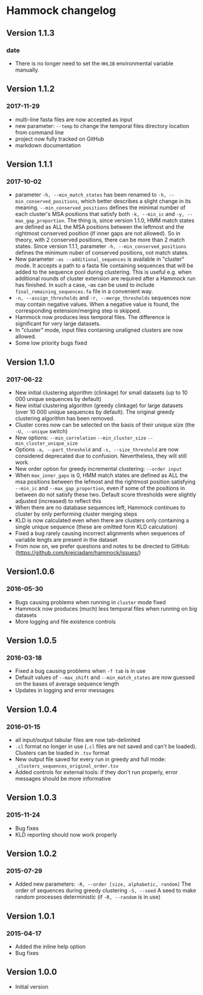 # Hammock changelog
## Version 1.1.3
### date
- There is no longer need to set the `HHLIB` environmental variable manually.

## Version 1.1.2
### 2017-11-29
- multi-line fasta files are now accepted as input
- new parameter: `--temp` to change the temporal files directory location from command line
- project now fully tracked on GitHub
- markdown documentation

## Version 1.1.1
### 2017-10-02
- parameter `-h, --min_match_states` has been renamed to `-h, --min_conserved_positions`, which better describes a slight change in its meaning. `--min_conserved_positions` defines the minimal number of each cluster's MSA positions that satisfy both `-k, --min_ic` and `-y, --max_gap_proportion`. The thing is, since version 1.1.0, HMM match states are defined as ALL the MSA positions between the leftmost and the rightmost conserved position (if inner gaps are not allowed). So in theory, with 2 conserved positions, there can be more than 2 match states. Since version 1.1.1, parameter `-h, --min_conserved_positions` defines the minimum nuber of conserved positions, not match states.
- New parameter `-as --additional_sequences` is available in "cluster" mode. It accepts a path to a fasta file containing sequences that will be added to the sequence pool during clustering. This is useful e.g. when additional rounds of cluster extension are required after a Hammock run has finished. In such a case, -as can be used to include `final_remaining_sequences.fa` file in a convenient way.  
- `-n, --assign_thresholds` and `-r, --merge_thresholds` sequences now may contain negative values. When a negative value is found, the corresponding extension/merging step is skipped. 
- Hammock now produces less temporal files. The difference is significant for very large datasets.
- In "cluster" mode, input files containing unaligned clusters are now allowed.
- Some low priority bugs fixed

## Version 1.1.0
### 2017-06-22
- New initial clustering algorithm (clinkage) for small datasets (up to 10 000 unique sequences by default) 
- New initial clustering algorithm (greedy clinkage) for large datasets (over 10 000 unique sequences by default). The original greedy clustering algorithm has been removed.
- Cluster cores now can be selected on the basis of their unique size (the `-U, --unique` switch)
- New options: `--min_correlation` `--min_cluster_size` `--min_cluster_unique_size`
- Options `-a, --part_threshold` and `-s, --size_threshold` are now considered deprecated due to confusion. Nevertheless, they will still work.
- New order option for greedy incremental clustering: `--order input`
- When `max_inner_gaps` is 0, HMM match states are defined as ALL the msa positions between the lefmost and the rightmost position satisfying `--min_ic` and `--max_gap_proportion`, even if some of the positions in between do not satisfy these two. Default score thresholds were slightly adjusted (increased) to reflect this
- When there are no database sequences left, Hammock continues to cluster by only performing cluster merging steps
- KLD is now calculated even when there are clusters only containing a single unique sequence (these are omitted form KLD calculation)
- Fixed a bug rarely causing incorrect alignments when sequences of variable lengts are present in the dataset
- From now on, we prefer questions and notes to be directed to GitHub: (<https://github.com/krejciadam/hammock/issues/>)

## Version1.0.6
### 2016-05-30
- Bugs causing problems when running in `cluster` mode fixed
- Hammock now produces (much) less temporal files when running on big datasets
- More logging and file existence controls

## Version 1.0.5
### 2016-03-18
- Fixed a bug causing problems when `-f tab` is in use
- Default values of `--max_shift` and `--min_match_states` are now guessed on the bases of average sequence length
- Updates in logging and error messages

## Version 1.0.4
### 2016-01-15
- all input/output tabular files are now tab-delimited
- `.cl` format no longer in use (`.cl` files are not saved and can't be loaded). Clusters can be loaded in `.tsv` format
- New output file saved for every run in greedy and full mode: `_clusters_sequences_original_order.tsv`
- Added controls for external tools: if they don't run properly, error messages should be more informative

## Version 1.0.3
### 2015-11-24
- Bug fixes
- KLD reporting should now work properly

## Version 1.0.2
### 2015-07-29
- Added new parameters: 
`-R, --order [size, alphabetic, random]`   The order of sequences during greedy clustering
`-S, --seed` A seed to make random processes deterministic (if `-R, --random` is in use)


## Version 1.0.1
### 2015-04-17
- Added the inline help option
- Bug fixes


## Version 1.0.0
- Initial version
